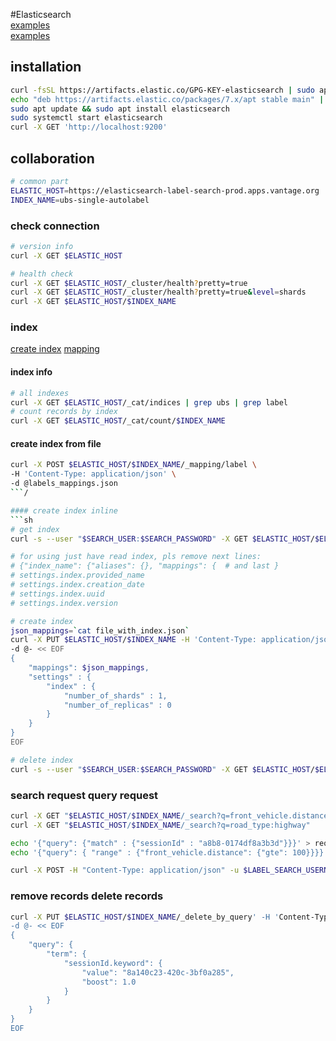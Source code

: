 #Elasticsearch  
[examples](https://dzone.com/articles/23-useful-elasticsearch-example-queries)  
[examples](https://www.tutorialspoint.com/elasticsearch)  

## installation
```sh
curl -fsSL https://artifacts.elastic.co/GPG-KEY-elasticsearch | sudo apt-key add -
echo "deb https://artifacts.elastic.co/packages/7.x/apt stable main" | sudo tee -a /etc/apt/sources.list.d/elastic-7.x.list
sudo apt update && sudo apt install elasticsearch
sudo systemctl start elasticsearch
curl -X GET 'http://localhost:9200'
```

## collaboration
```bash
# common part
ELASTIC_HOST=https://elasticsearch-label-search-prod.apps.vantage.org
INDEX_NAME=ubs-single-autolabel
```

### check connection
```sh
# version info
curl -X GET $ELASTIC_HOST

# health check
curl -X GET $ELASTIC_HOST/_cluster/health?pretty=true
curl -X GET $ELASTIC_HOST/_cluster/health?pretty=true&level=shards
curl -X GET $ELASTIC_HOST/$INDEX_NAME
```


### index
[create index](https://www.elastic.co/guide/en/elasticsearch/reference/6.8/indices-create-index.html)
[mapping](https://www.elastic.co/guide/en/elasticsearch/reference/6.8/mapping.html)
#### index info
```bash
# all indexes
curl -X GET $ELASTIC_HOST/_cat/indices | grep ubs | grep label
# count records by index
curl -X GET $ELASTIC_HOST/_cat/count/$INDEX_NAME
```

#### create index from file
```sh
curl -X POST $ELASTIC_HOST/$INDEX_NAME/_mapping/label \
-H 'Content-Type: application/json' \
-d @labels_mappings.json
```/

#### create index inline
```sh
# get index
curl -s --user "$SEARCH_USER:$SEARCH_PASSWORD" -X GET $ELASTIC_HOST/$ELASTIC_INDEX > file_with_index.json

# for using just have read index, pls remove next lines:
# {"index_name": {"aliases": {}, "mappings": {  # and last } 
# settings.index.provided_name
# settings.index.creation_date
# settings.index.uuid
# settings.index.version

# create index
json_mappings=`cat file_with_index.json`
curl -X PUT $ELASTIC_HOST/$INDEX_NAME -H 'Content-Type: application/json' \
-d @- << EOF
{
	"mappings": $json_mappings,
	"settings" : {
        "index" : {
            "number_of_shards" : 1,
            "number_of_replicas" : 0
        }
    }
}
EOF

# delete index
curl -s --user "$SEARCH_USER:$SEARCH_PASSWORD" -X GET $ELASTIC_HOST/$ELASTIC_INDEX > file_with_index.json
```


### search request query request
```bash
curl -X GET "$ELASTIC_HOST/$INDEX_NAME/_search?q=front_vehicle.distance:>100&size=11&pretty=true"
curl -X GET "$ELASTIC_HOST/$INDEX_NAME/_search?q=road_type:highway"
```
```bash
echo '{"query": {"match" : {"sessionId" : "a8b8-0174df8a3b3d"}}}' > request.json
echo '{"query": { "range" : {"front_vehicle.distance": {"gte": 100}}}}' > request.json

curl -X POST -H "Content-Type: application/json" -u $LABEL_SEARCH_USERNAME:$LABEL_SEARCH_PASSWORD -d @request.json "$ELASTIC_HOST/$ELASTIC_INDEX/_search"
```

### remove records delete records
```sh
curl -X PUT $ELASTIC_HOST/$INDEX_NAME/_delete_by_query' -H 'Content-Type: application/json' \
-d @- << EOF
{
    "query": {
        "term": {
            "sessionId.keyword": {
                "value": "8a140c23-420c-3bf0a285",
                "boost": 1.0
            }
        }
    }
}
EOF
```
